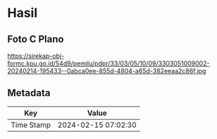 # Hasil

## Foto C Plano

https://sirekap-obj-formc.kpu.go.id/54d9/pemilu/pdpr/33/03/05/10/09/3303051009002-20240214-195433--0abca0ee-855d-4804-a65d-382eeaa2c86f.jpg


## Metadata

| Key        | Value               |
| ---------- | ------------------- |
| Time Stamp | 2024-02-15 07:02:30 |



